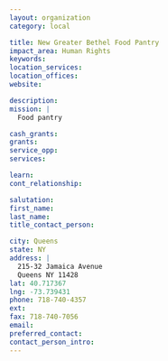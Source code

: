 ```yaml
---
layout: organization
category: local

title: New Greater Bethel Food Pantry
impact_area: Human Rights
keywords: 
location_services: 
location_offices: 
website: 

description: 
mission: |
  Food pantry

cash_grants: 
grants: 
service_opp: 
services: 

learn: 
cont_relationship: 

salutation: 
first_name: 
last_name: 
title_contact_person: 

city: Queens
state: NY
address: |
  215-32 Jamaica Avenue  
  Queens NY 11428
lat: 40.717367
lng: -73.739431
phone: 718-740-4357
ext: 
fax: 718-740-7056
email: 
preferred_contact: 
contact_person_intro: 
---
```

